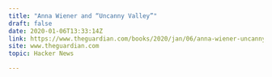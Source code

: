 ```yaml
---
title: "Anna Wiener and “Uncanny Valley”"
draft: false
date: 2020-01-06T13:33:14Z
link: https://www.theguardian.com/books/2020/jan/06/anna-wiener-uncanny-valley-silicon-technology-political-surveillance?utm_medium=RSS&utm_source=hune
site: www.theguardian.com
topic: Hacker News  

---
```

